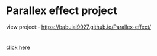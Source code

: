 # Parallex effect project
view project:- https://babulal9927.github.io/Parallex-effect/
#
[click here](https://babulal9927.github.io/Parallex-effect/)
